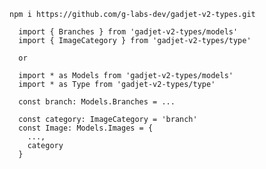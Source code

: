 `npm i https://github.com/g-labs-dev/gadjet-v2-types.git`

```
  import { Branches } from 'gadjet-v2-types/models'
  import { ImageCategory } from 'gadjet-v2-types/type'
  
  or
  
  import * as Models from 'gadjet-v2-types/models'
  import * as Type from 'gadjet-v2-types/type'
  
  const branch: Models.Branches = ...
  
  const category: ImageCategory = 'branch'
  const Image: Models.Images = {
    ...,
    category
  }
  
```
